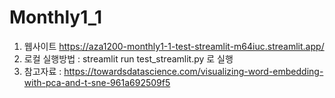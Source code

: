 # Monthly1_1

1. 웹사이트 https://aza1200-monthly1-1-test-streamlit-m64iuc.streamlit.app/
2. 로컬 실행방법 : streamlit run test_streamlit.py 로 실행
3. 참고자료 : https://towardsdatascience.com/visualizing-word-embedding-with-pca-and-t-sne-961a692509f5
